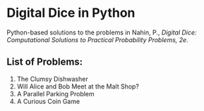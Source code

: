# Digital Dice in Python

Python-based solutions to the problems in Nahin, P., <i>Digital Dice: Computational Solutions to Practical Probability Problems, 2e</i>.

## List of Problems:

1. The Clumsy Dishwasher
2. Will Alice and Bob Meet at the Malt Shop?
3. A Parallel Parking Problem
4. A Curious Coin Game
